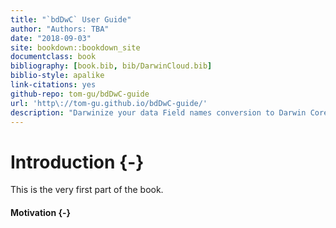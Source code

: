 ```yaml
--- 
title: "`bdDwC` User Guide"
author: "Authors: TBA"
date: "2018-09-03"
site: bookdown::bookdown_site
documentclass: book
bibliography: [book.bib, bib/DarwinCloud.bib]
biblio-style: apalike
link-citations: yes
github-repo: tom-gu/bdDwC-guide
url: 'http\://tom-gu.github.io/bdDwC-guide/'
description: "Darwinize your data Field names conversion to Darwin Core (DwC) format compatible, easily!"
---
```


# Introduction {-}

This is the very first part of the book.



#### Motivation {-} 
